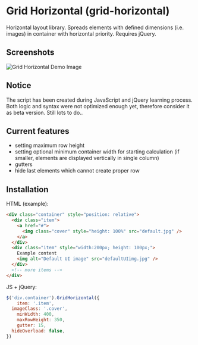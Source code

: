 # Grid Horizontal (grid-horizontal)
Horizontal layout library. Spreads elements with defined dimensions (i.e. images) in container with horizontal priority.
Requires jQuery.

## Screenshots
![Grid Horizontal Demo Image](http://igor.migasiewicz.pl/jpg/gh_git1.jpg)

## Notice
The script has been created during JavaScript and jQuery learning process. Both logic and syntax were not optimized enough yet, therefore consider it as beta version. Still lots to do..

## Current features
- setting maximum row height
- setting optional minimum container width for starting calculation (if smaller, elements are displayed vertically in single column)
- gutters
- hide last elements which cannot create proper row

## Installation
HTML (example):
```html
<div class="container" style="position: relative">
  <div class="item">
    <a href="#">
      <img class="cover" style="height: 100%" src="default.jpg" />
    </a>
  </div>
  <div class="item" style="width:200px; height: 100px;">
    Example content
    <img alt="Default UI image" src="defaultUIimg.jpg" />
  </div>
  <!-- more items -->
</div>
```
JS + jQuery:
```javascript
$('div.container').GridHorizontal({
	item: '.item',
  imageClass: '.cover',
	minWidth: 400,
	maxRowHeight: 350,
	gutter: 15,
  hideOverload: false,
})
```